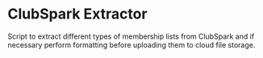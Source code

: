 # ClubSpark Extractor
Script to extract different types of membership lists from ClubSpark and if necessary perform formatting before uploading them to cloud file storage.
